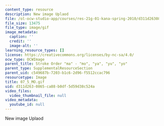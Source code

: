 ```yaml
---
content_type: resource
description: New image Uplaod
file: /ol-ocw-studio-app/courses/res-21g-01-kana-spring-2010/d311d2630865ca88b0df5d59d38c524a_07_5_MO.gif
file_size: 13475
file_type: image/gif
image_metadata:
  caption: ''
  credit: ''
  image-alt: ''
learning_resource_types: []
license: https://creativecommons.org/licenses/by-nc-sa/4.0/
ocw_type: OCWImage
parent_title: Stroke Order "ma" - "mo", "ya", "yu", "yo"
parent_type: SupplementalResourceSection
parent_uid: c549687b-7203-b1c6-2d96-f5512ccac796
resourcetype: Image
title: 07_5_MO.gif
uid: d311d263-0865-ca88-b0df-5d59d38c524a
video_files:
  video_thumbnail_file: null
video_metadata:
  youtube_id: null
---
```

New image Uplaod